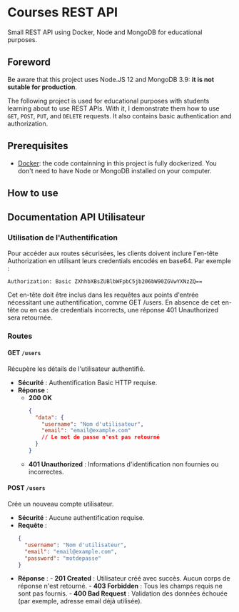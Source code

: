 # Courses REST API
Small REST API using Docker, Node and MongoDB for educational purposes.

## Foreword

Be aware that this project uses Node.JS 12 and MongoDB 3.9: **it is not sutable for production**.

The following project is used for educational purposes with students learning about to use REST APIs. With it, I demonstrate them how to use `GET`, `POST`, `PUT`, and `DELETE` requests. It also contains basic authentication and authorization. 


## Prerequisites

- [Docker](https://www.docker.com/): the code containning in this project is fully dockerized. You don't need to have Node or MongoDB installed on your computer.


## How to use



## Documentation API Utilisateur

### Utilisation de l'Authentification

Pour accéder aux routes sécurisées, les clients doivent inclure l'en-tête Authorization en utilisant leurs credentials encodés en base64. Par exemple :

```
Authorization: Basic ZXhhbXBsZUBlbWFpbC5jb206bW90ZGVwYXNzZQ==
```

Cet en-tête doit être inclus dans les requêtes aux points d'entrée nécessitant une authentification, comme GET /users. En absence de cet en-tête ou en cas de credentials incorrects, une réponse 401 Unauthorized sera retournée.


### Routes

#### GET `/users`

Récupère les détails de l'utilisateur authentifié.

- **Sécurité** : Authentification Basic HTTP requise.
- **Réponse** :
  - **200 OK**
    ```json
    {
      "data": {
        "username": "Nom d'utilisateur",
        "email": "email@example.com"
        // Le mot de passe n'est pas retourné
      }
    }
    ```
  - **401 Unauthorized** : Informations d'identification non fournies ou incorrectes.

#### POST `/users`

Crée un nouveau compte utilisateur.

- **Sécurité** : Aucune authentification requise.
- **Requête** :
  ```json
  {
    "username": "Nom d'utilisateur",
    "email": "email@example.com",
    "password": "motdepasse"
  }
- **Réponse** :
        - **201 Created** : Utilisateur créé avec succès. Aucun corps de réponse n'est retourné.
        - **403 Forbidden** : Tous les champs requis ne sont pas fournis.
        - **400 Bad Request** : Validation des données échouée (par exemple, adresse email déjà utilisée).



